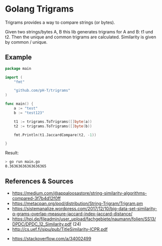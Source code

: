 # Golang Trigrams

Trigrams provides a way to compare strings (or bytes).

Given two strings/bytes A, B this lib generates trigrams for A and B: t1 und t2.
Then the unique and common trigrams are calculated. Similarity is given by common / unique.

## Example

```go
package main

import (
	"fmt"

	"github.com/pH-T/trigrams"
)

func main() {
	a := "test"
	b := "test123"

	t1 := trigrams.ToTrigrams([]byte(a))
	t2 := trigrams.ToTrigrams([]byte(b))

	fmt.Println(t1.JaccardCompare(t2, -1))

}
```

Result:
```bash
> go run main.go 
0.36363636363636365
```


## References & Sources

* https://medium.com/@appaloosastore/string-similarity-algorithms-compared-3f7b4d12f0ff
* https://metacpan.org/pod/distribution/String-Trigram/Trigram.pm
* https://sistemanalize.wordpress.com/2017/12/10/big-data-set-similarity-q-grams-overlap-measure-jaccard-index-jaccard-distance/
* https://hpi.de/fileadmin/user_upload/fachgebiete/naumann/folien/SS13/DPDC/DPDC_12_Similarity.pdf (24)
* http://cs.uef.fi/sipu/pub/TitleSimilarity-ICPR.pdf
- https://stackoverflow.com/a/34002499

